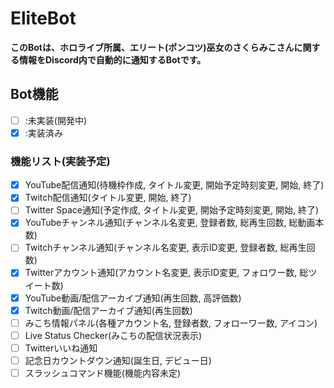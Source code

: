 # EliteBot
**このBotは、ホロライブ所属、エリート(ポンコツ)巫女のさくらみこさんに関する情報をDiscord内で自動的に通知するBotです。**

## Bot機能
- [ ] :未実装(開発中)
- [x] :実装済み

### 機能リスト(実装予定)
- [x] YouTube配信通知(待機枠作成, タイトル変更, 開始予定時刻変更, 開始, 終了)
- [x] Twitch配信通知(タイトル変更, 開始, 終了)
- [ ] Twitter Space通知(予定作成, タイトル変更, 開始予定時刻変更, 開始, 終了)
- [x] YouTubeチャンネル通知(チャンネル名変更, 登録者数, 総再生回数, 総動画本数)
- [ ] Twitchチャンネル通知(チャンネル名変更, 表示ID変更, 登録者数, 総再生回数)
- [x] Twitterアカウント通知(アカウント名変更, 表示ID変更, フォロワー数, 総ツイート数)
- [x] YouTube動画/配信アーカイブ通知(再生回数, 高評価数)
- [x] Twitch動画/配信アーカイブ通知(再生回数)
- [ ] みこち情報パネル(各種アカウント名, 登録者数, フォローワー数, アイコン)
- [ ] Live Status Checker(みこちの配信状況表示)
- [ ] Twitterいいね通知
- [ ] 記念日カウントダウン通知(誕生日, デビュー日)
- [ ] スラッシュコマンド機能(機能内容未定)
